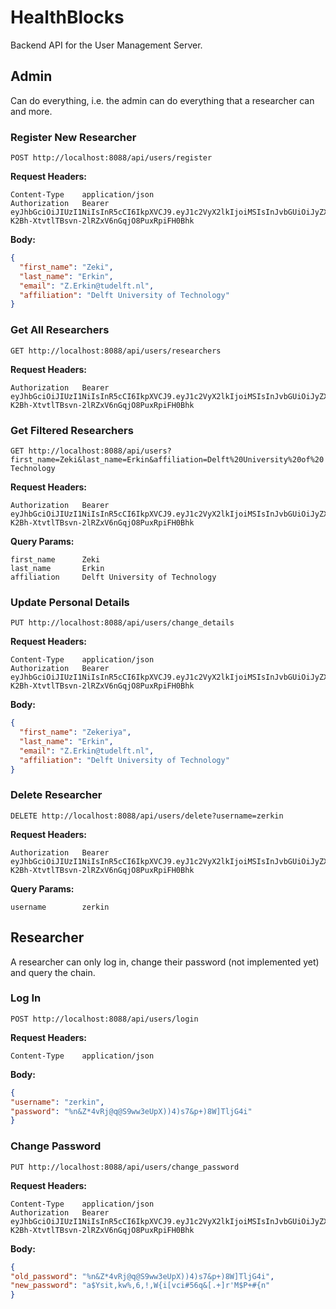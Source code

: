 # HealthBlocks

Backend API for the User Management Server.

## Admin

Can do everything, i.e. the admin can do everything that a researcher can and more.

### Register New Researcher

`POST http://localhost:8088/api/users/register`

**Request Headers:**
```
Content-Type    application/json
Authorization   Bearer eyJhbGciOiJIUzI1NiIsInR5cCI6IkpXVCJ9.eyJ1c2VyX2lkIjoiMSIsInJvbGUiOiJyZXNlYXJjaGVyIn0.l-K2Bh-XtvtlTBsvn-2lRZxV6nGqjO8PuxRpiFH0Bhk
```

**Body:**
```json
{
  "first_name": "Zeki",
  "last_name": "Erkin",
  "email": "Z.Erkin@tudelft.nl",
  "affiliation": "Delft University of Technology"
}
```


### Get All Researchers

`GET http://localhost:8088/api/users/researchers`

**Request Headers:**
```
Authorization   Bearer eyJhbGciOiJIUzI1NiIsInR5cCI6IkpXVCJ9.eyJ1c2VyX2lkIjoiMSIsInJvbGUiOiJyZXNlYXJjaGVyIn0.l-K2Bh-XtvtlTBsvn-2lRZxV6nGqjO8PuxRpiFH0Bhk
```


### Get Filtered Researchers

`GET http://localhost:8088/api/users?first_name=Zeki&last_name=Erkin&affiliation=Delft%20University%20of%20Technology`

**Request Headers:**
```
Authorization   Bearer eyJhbGciOiJIUzI1NiIsInR5cCI6IkpXVCJ9.eyJ1c2VyX2lkIjoiMSIsInJvbGUiOiJyZXNlYXJjaGVyIn0.l-K2Bh-XtvtlTBsvn-2lRZxV6nGqjO8PuxRpiFH0Bhk
```

**Query Params:**
```
first_name      Zeki
last_name       Erkin
affiliation     Delft University of Technology
```


### Update Personal Details

`PUT http://localhost:8088/api/users/change_details`

**Request Headers:**
```
Content-Type    application/json
Authorization   Bearer eyJhbGciOiJIUzI1NiIsInR5cCI6IkpXVCJ9.eyJ1c2VyX2lkIjoiMSIsInJvbGUiOiJyZXNlYXJjaGVyIn0.l-K2Bh-XtvtlTBsvn-2lRZxV6nGqjO8PuxRpiFH0Bhk
```

**Body:**

```json
{
  "first_name": "Zekeriya",
  "last_name": "Erkin",
  "email": "Z.Erkin@tudelft.nl",
  "affiliation": "Delft University of Technology"
}
```


### Delete Researcher

`DELETE http://localhost:8088/api/users/delete?username=zerkin`


**Request Headers:**
```
Authorization   Bearer eyJhbGciOiJIUzI1NiIsInR5cCI6IkpXVCJ9.eyJ1c2VyX2lkIjoiMSIsInJvbGUiOiJyZXNlYXJjaGVyIn0.l-K2Bh-XtvtlTBsvn-2lRZxV6nGqjO8PuxRpiFH0Bhk
```

**Query Params:**
```
username        zerkin
```


## Researcher
A researcher can only log in, change their password (not implemented yet) and query the chain.


### Log In
`POST http://localhost:8088/api/users/login`

**Request Headers:**
```
Content-Type    application/json
```

**Body:**
```json
{
"username": "zerkin",
"password": "%n&Z*4vRj@q@S9ww3eUpX))4)s7&p+)8W]TljG4i"
}
```


### Change Password
`PUT http://localhost:8088/api/users/change_password`


**Request Headers:**
```
Content-Type    application/json
Authorization   Bearer eyJhbGciOiJIUzI1NiIsInR5cCI6IkpXVCJ9.eyJ1c2VyX2lkIjoiMSIsInJvbGUiOiJyZXNlYXJjaGVyIn0.l-K2Bh-XtvtlTBsvn-2lRZxV6nGqjO8PuxRpiFH0Bhk
```

**Body:**
```json
{
"old_password": "%n&Z*4vRj@q@S9ww3eUpX))4)s7&p+)8W]TljG4i",
"new_password": "a$Ysit,kw%,6,!,W{i[vci#56q&[.+]r'M$P+#{n"
}
```